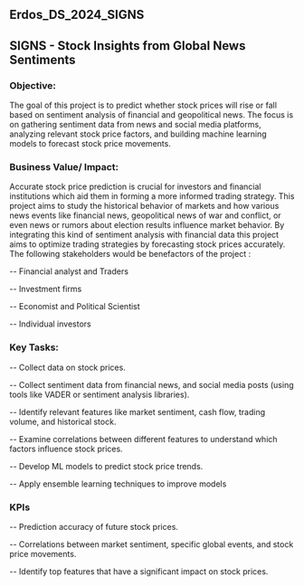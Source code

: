 ## Erdos_DS_2024_SIGNS

## SIGNS - Stock Insights from Global News Sentiments

### Objective:

The goal of this project is to predict whether stock prices will rise or fall based on sentiment analysis of financial and geopolitical news. The focus is on gathering sentiment data from news and social media platforms, analyzing relevant stock price factors, and building machine learning models to forecast stock price movements.

### Business Value/ Impact: 

Accurate stock price prediction is crucial for investors and financial institutions which aid them in forming a more informed trading strategy. This project aims to study the historical behavior of markets and how various news events like financial news, geopolitical news of war and conflict, or even news or rumors about election results influence market behavior. By integrating this kind of sentiment analysis with financial data this project aims to optimize trading strategies by forecasting stock prices accurately. The following stakeholders would be benefactors of the project :  

-- Financial analyst and Traders

-- Investment firms 

-- Economist and Political Scientist 

-- Individual investors 

### Key Tasks:

-- Collect data on stock prices.

-- Collect sentiment data from financial news, and social media posts (using tools like VADER or sentiment analysis libraries).

-- Identify relevant features like market sentiment, cash flow, trading volume, and historical stock.

-- Examine correlations between different features to understand which factors influence stock prices.

-- Develop ML models to predict stock price trends.

-- Apply ensemble learning techniques to improve models


### KPIs

-- Prediction accuracy of future stock prices.

-- Correlations between market sentiment, specific global events, and stock price movements.

-- Identify top features that have a significant impact on stock prices. 
